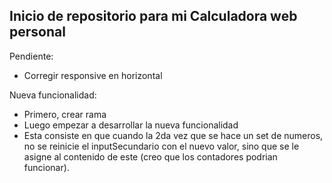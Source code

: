 ## Inicio de repositorio para mi Calculadora web personal

Pendiente:

- Corregir responsive en horizontal

Nueva funcionalidad:

- Primero, crear rama
- Luego empezar a desarrollar la nueva funcionalidad 
- Esta consiste en que cuando la 2da vez que se hace un set de numeros, no se reinicie el inputSecundario con el nuevo valor, sino que se le asigne al contenido de este (creo que los contadores podrian funcionar).